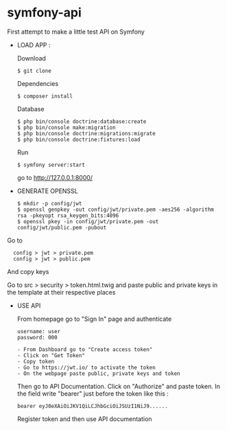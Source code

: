 # symfony-api
First attempt to make a little test API on Symfony

- LOAD APP : 
   
   Download 
      
      $ git clone  
      
   Dependencies 
      
      $ composer install 
   
   Database 
   
      $ php bin/console doctrine:database:create
      $ php bin/console make:migration
      $ php bin/console doctrine:migrations:migrate      
      $ php bin/console doctrine:fixtures:load
      
   Run 
  
      $ symfony server:start 
   
   go to http://127.0.0.1:8000/ 



- GENERATE OPENSSL 

      $ mkdir -p config/jwt
      $ openssl genpkey -out config/jwt/private.pem -aes256 -algorithm rsa -pkeyopt rsa_keygen_bits:4096
      $ openssl pkey -in config/jwt/private.pem -out config/jwt/public.pem -pubout
      
Go to 

      config > jwt > private.pem
      config > jwt > public.pem
      
And copy keys 

Go to src > security > token.html.twig and paste public and private keys in the template at their respective places   


- USE API  

   From homepage go to "Sign In" page and authenticate 
   
      username: user
      password: 000

      - From Dashboard go to "Create access token"
      - Click on "Get Token"
      - Copy token 
      - Go to https://jwt.io/ to activate the token 
      - On the webpage paste public, private keys and token 
   
   Then go to API Documentation. Click on "Authorize" and paste token. In the field write "bearer" just before the token like    this : 
   
      bearer eyJ0eXAiOiJKV1QiLCJhbGciOiJSUzI1NiJ9......

   Register token and then use API documentation  
      
      

